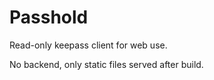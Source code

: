 # Passhold

Read-only keepass client for web use.

No backend, only static files served after build.
